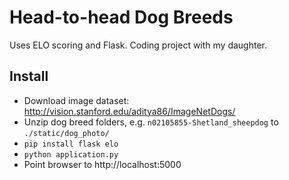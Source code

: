 # Head-to-head Dog Breeds

Uses ELO scoring and Flask. Coding project with my daughter.

## Install

* Download image dataset: http://vision.stanford.edu/aditya86/ImageNetDogs/
* Unzip dog breed folders, e.g. `n02105855-Shetland_sheepdog` to `./static/dog_photo/`
* `pip install flask elo`
* `python application.py`
* Point browser to http://localhost:5000

